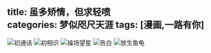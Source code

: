 title: 虽多矫情，但求轻喷	
categories: 梦似咫尺天涯
tags: [漫画,一路有你]
---
![初通话](http://b83.photo.store.qq.com/psb?/V13zoRpD2KENag/YS75jqnK5A2LTtGAutL4y*2U4krNyjEgI2Wa4.c9*Gk!/b/dFMAAAAAAAAA&bo=LwQgA0AGqwQBCM4!&rf=viewer_311)
![初相识](http://a2.qpic.cn/psb?/V13zoRpD2KENag/Fbotgi7jDqjbHivBgDw9zA4gSp3vNa8dmM3U.V5zs14!/b/dBUAAAAAAAAA&ek=1&kp=1&pt=0&bo=LwQgA0AGqwQBCM4!&sce=50-1-1&rf=viewer_311)
![操场望星](http://a3.qpic.cn/psb?/V13zoRpD2KENag/WNCb6kq3hylE44ZYmK.E.HJkUGMWtJ2x5l6LFRC.Mf8!/b/dB4AAAAAAAAA&ek=1&kp=1&pt=0&bo=LwQgA0AGqwQBCM4!&sce=50-1-1&rf=viewer_311)
![告白](http://a2.qpic.cn/psb?/V13zoRpD2KENag/8oyXzcm05XSU490fyjLCjXyK9rlednZbxohod52MFZ0!/b/dBUAAAAAAAAA&ek=1&kp=1&pt=0&bo=LwQgA0AGqwQBCM4!&sce=50-1-1&rf=viewer_311)
![放生鱼龟](http://a3.qpic.cn/psb?/V13zoRpD2KENag/msXBMZCwXeGTVSd*DRBIg8GeTUCmvyhsdNCAiM3Rlwk!/b/dB4AAAAAAAAA&ek=1&kp=1&pt=0&bo=LwQgA0AGqwQBCM4!&sce=50-1-1&rf=viewer_311)
